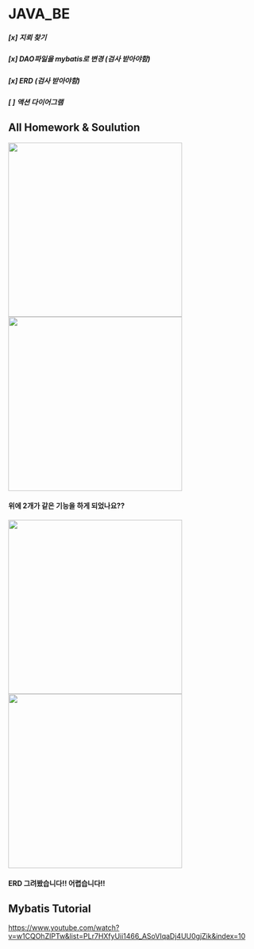 # JAVA_BE

##### [x] 지뢰 찾기 
##### [x] DAO파일을 mybatis로 변경 (검사 받아야함)
##### [x] ERD (검사 받아야함)
##### [ ] 액션 다이어그램

## All Homework & Soulution

<div>
<img src = "https://user-images.githubusercontent.com/45477679/64110298-b6724a80-cdbc-11e9-93ae-04208e265c13.png" width = "350" />
<img src = "https://user-images.githubusercontent.com/45477679/64110300-b83c0e00-cdbc-11e9-93e6-85cbad9daf8f.png" width = "350" />
</div>

#### 위에 2개가 같은 기능을 하게 되었나요??

<div>
 <img src = "https://user-images.githubusercontent.com/45477679/64401314-5674f000-d0ab-11e9-9f77-128cb32e4b35.png" width = "350" />
<img src = "https://user-images.githubusercontent.com/45477679/64401318-58d74a00-d0ab-11e9-977f-9d109441f53d.png" width = "350" />
</div>

#### ERD 그려봤습니다!! 어렵습니다!!


## Mybatis Tutorial

https://www.youtube.com/watch?v=w1CQOhZIPTw&list=PLr7HXfyUii1466_ASoVIqaDj4UU0gjZik&index=10


